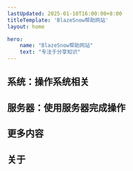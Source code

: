 ```yaml
---
lastUpdated: 2025-01-10T16:00:00+8:00
titleTemplate: 'BlazeSnow帮助网站'
layout: home

hero:
    name: "BlazeSnow帮助网站"
    text: "专注于分享知识"
---
```


<script setup>
import Card from './Card.vue'
</script>

## 系统：操作系统相关

<Card title="Windows相关" link="/Windows/" description="Windows是Microsoft开发和销售的专有图形操作系统，适用于消费者、企业、工作站、服务器和嵌入式系统。" />

<Card title="Ubuntu相关" link="/Ubuntu/" description="快速、免费且充满新功能的桌面版，为开发人员提供新工具和增强功能。" />

<Card title="DNS加密" link="/DNSEncryption/" description="通过加密DNS查询和响应，确保数据在传输过程中不被窃听或篡改。" />

## 服务器：使用服务器完成操作

<Card title="Docker系列" link="/DockerSeries/" description="简洁管理多容器应用的教程，助你高效编排。" />

<Card title="搭建内网穿透服务" link="/FrpClientAndServer/" description="使用FRP在Windows客户端和Ubuntu服务端上搭建内网穿透服务。" />

<Card title="Nginx相关" link="/Nginx/" description="Nginx是一款HTTP Web服务器、反向代理和内容缓存工具。" />

## 更多内容

<Card title="原生安卓" link="/Android/" description="由谷歌开发的、未经过深度定制的安卓版本。" />

<Card title="Nodejs相关" link="/Nodejs/" description="Node.js 是一个开源的JavaScript运行时环境。" />

<Card title="Docker相关" link="/Docker/" description="帮助开发人员在任何地方构建、共享和运行应用程序。" />

<Card title="Git相关" link="/git/" description="一个快速高效的开源版本控制系统。" />

<Card title="CMake相关" link="/CMake/" description="构建C++代码的事实上的标准工具。" />

<Card title="VitePress建站教程" link="/VitePress/" description="通过VitePress快速生成静态站点的教程。" />

<Card title="部署网站至服务器" link="/WebsiteToServer/" description="将VitePress网站部署到Ubuntu服务器的教程。" />

## 关于

<Card title="更新日志" link="/CHANGELOG/" description="本网站的更新日志。" />

<Card title="关于本站" link="/about" description="本网站的更多信息。" />

<Card title="网站状态" link="https://status.blazesnow.com/" description="查看本网站的运行状态及可用域名。" />
